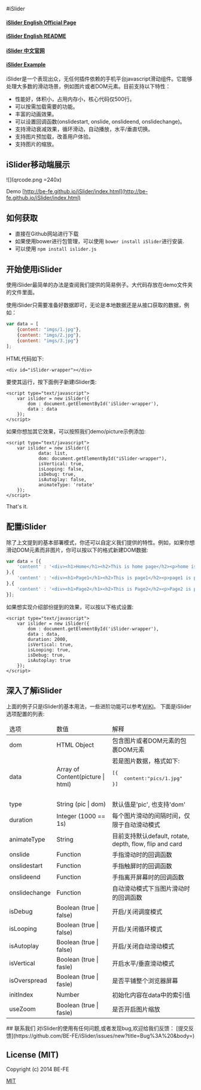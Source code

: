 #iSlider
#### [iSlider English Official Page](http://be-fe.github.io/iSlider/index_en.html)
#### [iSlider English README](https://github.com/BE-FE/iSlider/blob/master/README.md)
#### [iSlider 中文官网](http://be-fe.github.io/iSlider/index.html)
#### [iSlider Example](http://be-fe.github.io/iSlider/demo/)

iSlider是一个表现出众，无任何插件依赖的手机平台javascript滑动组件。它能够处理大多数的滑动场景，例如图片或者DOM元素。目前支持以下特性：

* 性能好，体积小，占用内存小，核心代码仅500行。
* 可以按需加载需要的功能。
* 丰富的动画效果。
* 可以设置回调函数(onslidestart, onslide, onslideend, onslidechange)。
* 支持滑动衰减效果，循环滑动，自动播放，水平/垂直切换。
* 支持图片预加载，改善用户体验。
* 支持图片的缩放。

## iSlider移动端展示

![](qrcode.png =240x)

Demo [http://be-fe.github.io/iSlider/index.html](http://be-fe.github.io/iSlider/index.html)

## 如何获取
- 直接在Github网站进行下载
- 如果使用bower进行包管理，可以使用 `bower install iSlider`进行安装.
- 可以使用 `npm install islider.js`

## 开始使用iSlider
使用iSlider最简单的办法是查阅我们提供的简易例子。大代码存放在demo文件夹的文件里面。

使用iSlider只需要准备好数据即可，无论是本地数据还是从接口获取的数据，例如：

``` javascript
var data = [
	{content: "imgs/1.jpg"},
	{content: "imgs/2.jpg"},
	{content: "imgs/3.jpg"}
];
```

HTML代码如下:
	
	<div id="iSlider-wrapper"></div>

要使其运行，按下面例子新建iSlider类: 

 	<script type="text/javascript">
    	var islider = new iSlider({
    		dom : document.getElementById('iSlider-wrapper'),
    		data : data
    	});
    </script>

如果你想加其它效果，可以按照我们demo/picture示例添加:
	
	<script type="text/javascript">
    	var islider = new iSlider({
			    data: list,
			    dom: document.getElementById("iSlider-wrapper"),
			    isVertical: true,
			    isLooping: false,
			    isDebug: true,
			    isAutoplay: false,
			    animateType: 'rotate'
		});
    </script>
	

That's it. 

<h2 id="configuration">配置iSlider</h2>
除了上文提到的基本部署模式，你还可以自定义我们提供的特性。例如，如果你想滑动DOM元素而非图片，你可以按以下的格式新建DOM数据: 

``` javascript
var data = [{
	'content' : '<div><h1>Home</h1><h2>This is home page</h2><p>home is pretty awsome</p><div>'
},{
	'content' : '<div><h1>Page1</h1><h2>This is page1</h2><p>page1 is pretty awsome</p><div>'
},{
	'content' : '<div><h1>Page2</h1><h2>This is Page2</h2><p>Page2 is pretty awsome</p><div>'
}];
```
如果想实现介绍部份提到的效果，可以按以下格式设置: 

	<script type="text/javascript">
    	var islider = new iSlider({
    		dom : document.getElementById('iSlider-wrapper'),
    		data : data,
    		duration: 2000,
		    isVertical: true,
		    isLooping: true,
		    isDebug: true,
		    isAutoplay: true
    	});
    </script>

##  深入了解iSlider
上面的例子只是iSlider的基本用法，一些进阶功能可以参考[WIKI](https://github.com/BE-FE/iSlider/wiki/Notices)。
下面是iSlider选项配置的列表:   
<table>
<thead>
	<tr>
		<td>选项</td>
		<td>数值</td>
		<td>解释</td>
	</tr>
</thead>
<tbody>
	<tr>
		<td>dom</td>
		<td>HTML Object</td>
		<td>包含图片或者DOM元素的包裹DOM元素</td>
	</tr>
	<tr>
		<td>data</td>
		<td>Array of Content(picture | html)</td>
		<td>若是图片数据，格式如下:
		<pre>
[{
	content:"pics/1.jpg"
}]
		</pre>
		</td>
	</tr>
	<tr>
		<td>type</td>
		<td>String (pic | dom)</td>
		<td>默认值是'pic', 也支持'dom'</td>
	</tr>
	<tr>
		<td>duration</td>
		<td>Integer (1000 == 1s)</td>
		<td>每个图片滑动的间隔时间，仅限于自动滑动模式</td>
	</tr>
	<tr>
        <td>animateType</td>
        <td>String</td>
        <td>目前支持默认default, rotate, depth, flow, flip and card</td>
    </tr>
	<tr>
		<td>onslide</td>
		<td>Function</td>
		<td>手指滑动时的回调函数</td>
	</tr>
	<tr>
		<td>onslidestart</td>
		<td>Function</td>
		<td>手指触屏时的回调函数</td>
	</tr>
	<tr>
		<td>onslideend</td>
		<td>Function</td>
		<td>手指离开屏幕时的回调函数</td>
	</tr>
	<tr>
		<td>onslidechange</td>
		<td>Function</td>
		<td>自动滑动模式下当图片滑动时的回调函数</td>
	</tr>
	<tr>
		<td>isDebug</td>
		<td>Boolean (true | false)</td>
		<td>开启/关闭调度模式</td>
	</tr>
	<tr>
		<td>isLooping</td>
		<td>Boolean (true | false)</td>
		<td>开启/关闭循环模式</td>
	</tr>
	<tr>
		<td>isAutoplay</td>
		<td>Boolean (true | false)</td>
		<td>开启/关闭自动滑动模式</td>
	</tr>
		<tr>
		<td>isVertical</td>
		<td>Boolean (true | fasle)</td>
		<td>开启水平/垂直滑动模式</td>
	</tr>
	</tr>
		<tr>
		<td>isOverspread</td>
		<td>Boolean (true | fasle)</td>
		<td>是否平铺整个浏览器屏幕</td>
	</tr>
	</tr>
		<tr>
		<td>initIndex</td>
		<td>Number</td>
		<td>初始化内容在data中的索引值</td>
	</tr>
	</tr>
		<tr>
		<td>useZoom</td>
		<td>Boolean (true | fasle)</td>
		<td>是否开启图片缩放</td>
	</tr>
</tbody>
</table>
## 联系我们
对iSlider的使用有任何问题,或者发现bug,欢迎给我们反馈：
[提交反馈](https://github.com/BE-FE/iSlider/issues/new?title=Bug%3A%20&body=)

## License (MIT)

Copyright (c) 2014 BE-FE

[MIT](https://github.com/BE-FE/iSlider/blob/master/LICENSE)
